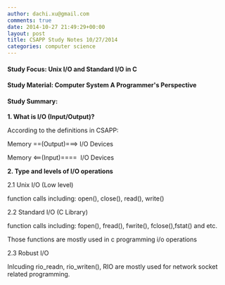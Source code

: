 ```yaml
---
author: dachi.xu@gmail.com
comments: true
date: 2014-10-27 21:49:29+00:00
layout: post
title: CSAPP Study Notes 10/27/2014
categories: computer science
---
```


#### Study Focus: Unix I/O and Standard I/O in C

#### Study Material: Computer System A Programmer's Perspective

#### Study Summary:

**1. What is I/O (Input/Output)?**

According to the definitions in CSAPP:

Memory ==(Output)===> I/O Devices

Memory <==(Input)====  I/O Devices

**2. Type and levels of I/O operations**

2.1 Unix I/O (Low level)

function calls including: open(), close(), read(), write()

2.2 Standard I/O (C Library)

function calls including: fopen(), fread(), fwrite(), fclose(),fstat() and etc.

Those functions are mostly used in c programming i/o operations

2.3 Robust I/O

Inlcuding rio_readn, rio_writen(), RIO are mostly used for network socket related programming.






